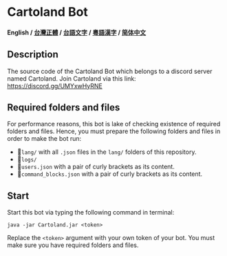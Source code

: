 # Cartoland Bot
#### English / [台灣正體](https://github.com/AlexCai2019/Cartoland/blob/master/README_tw.md) / [台語文字](https://github.com/AlexCai2019/Cartoland/blob/master/README_ta.md) / [粵語漢字](https://github.com/AlexCai2019/Cartoland/blob/master/README_hk.md) / [简体中文](https://github.com/AlexCai2019/Cartoland/blob/master/README_cn.md)

## Description
The source code of the Cartoland Bot which belongs to a discord server named Cartoland. Join Cartoland via this link: https://discord.gg/UMYxwHyRNE

## Required folders and files
For performance reasons, this bot is lake of checking existence of required folders and files. Hence, you must prepare the following folders and files in order to make the bot run:
- 📁`lang/` with all `.json` files in the `lang/` folders of this repository.
- 📁`logs/`
- 📄`users.json` with a pair of curly brackets as its content.
- 📄`command_blocks.json` with a pair of curly brackets as its content.

## Start
Start this bot via typing the following command in terminal:
```
java -jar Cartoland.jar <token>
```
Replace the `<token>` argument with your own token of your bot. You must make sure you have required folders and files.